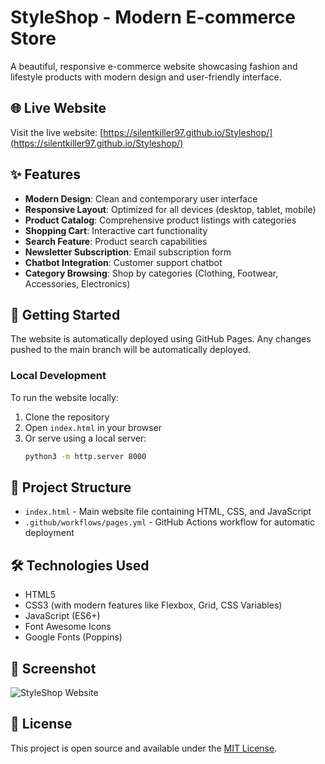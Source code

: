 # StyleShop - Modern E-commerce Store

A beautiful, responsive e-commerce website showcasing fashion and lifestyle products with modern design and user-friendly interface.

## 🌐 Live Website

Visit the live website: [https://silentkiller97.github.io/Styleshop/](https://silentkiller97.github.io/Styleshop/)

## ✨ Features

- **Modern Design**: Clean and contemporary user interface
- **Responsive Layout**: Optimized for all devices (desktop, tablet, mobile)
- **Product Catalog**: Comprehensive product listings with categories
- **Shopping Cart**: Interactive cart functionality
- **Search Feature**: Product search capabilities
- **Newsletter Subscription**: Email subscription form
- **Chatbot Integration**: Customer support chatbot
- **Category Browsing**: Shop by categories (Clothing, Footwear, Accessories, Electronics)

## 🚀 Getting Started

The website is automatically deployed using GitHub Pages. Any changes pushed to the main branch will be automatically deployed.

### Local Development

To run the website locally:

1. Clone the repository
2. Open `index.html` in your browser
3. Or serve using a local server:
   ```bash
   python3 -m http.server 8000
   ```

## 📁 Project Structure

- `index.html` - Main website file containing HTML, CSS, and JavaScript
- `.github/workflows/pages.yml` - GitHub Actions workflow for automatic deployment

## 🛠️ Technologies Used

- HTML5
- CSS3 (with modern features like Flexbox, Grid, CSS Variables)
- JavaScript (ES6+)
- Font Awesome Icons
- Google Fonts (Poppins)

## 📱 Screenshot

![StyleShop Website](https://github.com/user-attachments/assets/5c7d3b05-7744-476c-8ca7-3ca7b9b97424)

## 📄 License

This project is open source and available under the [MIT License](LICENSE).
